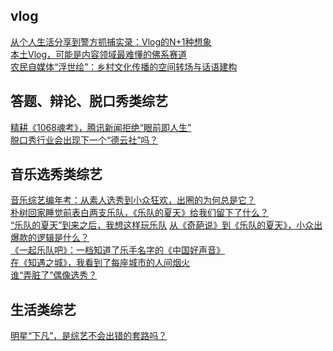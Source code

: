 ## vlog
[从个人生活分享到警方抓捕实录：Vlog的N+1种想象](https://mp.weixin.qq.com/s?__biz=MzA3MzQ1MzQzNA==&mid=2656954454&idx=1&sn=5496cf0537cc3505f932da8a22974bbe&chksm=84a79243b3d01b5555bf7714c816f2102b4f444373427e4451c4f7eb7db015241800fc29b688&mpshare=1&scene=1&srcid=&sharer_sharetime=1572497200879&sharer_shareid=2355531de4452a0bb0a94eb6c5eb7e4f&key=56eb82a42460d9797478e50c865fedc49cb56048dab10ec06ee956eb87d5fea70593ec42b0e7403a96beca0d7508950f8120264ab26514ddd6e516c37385608f0ae538d26bc763562eb23baebc8b152e&ascene=1&uin=MjE0OTQ2Nzc0NA%3D%3D&devicetype=Windows+10&version=62060833&lang=zh_CN&pass_ticket=U%2F6tc3lKknovH2yqIvoBfyVQizsNFUSsmS%2Fy8HYDnFVhK0mTW9JHVeQDguXEu1EB)  
[本土Vlog，可能是内容领域最难懂的佛系赛道](https://mp.weixin.qq.com/s?__biz=MzA3MzQ1MzQzNA==&mid=2656946347&idx=1&sn=69c0b5e3f047502422c62f3e56b3e6a5&chksm=84a7b2beb3d03ba8f48a870cda8813838c7523f8e75557ce761356efecf00b664e16749cb038&scene=21#wechat_redirect)  
[农民自媒体“浮世绘”：乡村文化传播的空间转场与话语建构](https://mp.weixin.qq.com/s?__biz=MzA3MzQ1MzQzNA==&mid=2656955206&idx=1&sn=43ca7bf360a06715315a82837c3929c8&chksm=84a79153b3d018454d47836417623c112610a1b3db9f5e67fe55698c6d428697dde96b327a6e&mpshare=1&scene=1&srcid=&sharer_sharetime=1572497852459&sharer_shareid=2355531de4452a0bb0a94eb6c5eb7e4f&key=67872e75f12702d6e468694ae4b4118bf431d7783b97adabaa853b3d192ab418fd7d428fecf380b38e16936fef308d57cf8652533d8882b48f5fb729091c5fb2804c2a69201dfb66687ac3f394e020e3&ascene=1&uin=MjE0OTQ2Nzc0NA%3D%3D&devicetype=Windows+10&version=62060833&lang=zh_CN&pass_ticket=U%2F6tc3lKknovH2yqIvoBfyVQizsNFUSsmS%2Fy8HYDnFVhK0mTW9JHVeQDguXEu1EB)  


## 答题、辩论、脱口秀类综艺
[精耕《1068魂考》，腾讯新闻拒绝“眼前即人生”](https://mp.weixin.qq.com/s?__biz=MzA3MzQ1MzQzNA==&mid=2656954412&idx=1&sn=6050a0fbf613601cfae3223cc3f80201&chksm=84a79239b3d01b2fb1a90a875c694ed5d934b687e37bbdf9789e926cb370768edd021728eb50&mpshare=1&scene=1&srcid=&sharer_sharetime=1572497222980&sharer_shareid=2355531de4452a0bb0a94eb6c5eb7e4f&key=975560f4a5cae61009194c7f7edcf02b24d70fc355ce6a197e42a661420de2838282252479dd01ce2ff8d8394d917ca48e0e56634e21cd43d6cf093bcd326852b7cc9b2ccf7d1051ced643e293761e1c&ascene=1&uin=MjE0OTQ2Nzc0NA%3D%3D&devicetype=Windows+10&version=62060833&lang=zh_CN&pass_ticket=U%2F6tc3lKknovH2yqIvoBfyVQizsNFUSsmS%2Fy8HYDnFVhK0mTW9JHVeQDguXEu1EB)  
[脱口秀行业会出现下一个“德云社”吗？](https://mp.weixin.qq.com/s?__biz=MzkxNzAwMDkwNQ==&mid=2247510820&idx=1&sn=5d0bd5a64f235bb3f990b9199468d31e&chksm=c145ac82f6322594a1b3e91ea456ed4758bdeb3dee6d4db0f33da5766b3114727806ffde2adf&mpshare=1&scene=1&srcid=&sharer_sharetime=1572496287184&sharer_shareid=2355531de4452a0bb0a94eb6c5eb7e4f&key=a8fb99aa0715c2252f9e0978615d22658418ad1607967a1e1f3b03dd75636c34afa33e7f919c6a5e2c7174784acdfe2181b48ac1f9d3c614c19f29f094bebc29c97b9830be6d4dc54e8d5d9e349d31cc&ascene=1&uin=MjE0OTQ2Nzc0NA%3D%3D&devicetype=Windows+10&version=62060833&lang=zh_CN&pass_ticket=U%2F6tc3lKknovH2yqIvoBfyVQizsNFUSsmS%2Fy8HYDnFVhK0mTW9JHVeQDguXEu1EB)


## 音乐选秀类综艺
[音乐综艺编年考：从素人选秀到小众狂欢，出圈的为何总是它？](https://mp.weixin.qq.com/s?__biz=MzA3MzQ1MzQzNA==&mid=2656952798&idx=1&sn=2f01d94a31ae63e250dfa9e82b1d0208&chksm=84a79bcbb3d012ddf8944ec27bac2d023f610453eadb979928d8ff93442802914ec9e96739ee&mpshare=1&scene=1&srcid=&sharer_sharetime=1572498508333&sharer_shareid=2355531de4452a0bb0a94eb6c5eb7e4f&key=e44a2e70ef44435d21b2f37fe55d51300aa22aa49aa42df029a67547c93aefbf1e998fb194978799de290ce70b6ab9fcabdc063b09bf65704c4fd9e2f971a2886339f957c576e9ceec3bec629b891c38&ascene=1&uin=MjE0OTQ2Nzc0NA%3D%3D&devicetype=Windows+10&version=62060833&lang=zh_CN&pass_ticket=U%2F6tc3lKknovH2yqIvoBfyVQizsNFUSsmS%2Fy8HYDnFVhK0mTW9JHVeQDguXEu1EB)  
[朴树回家睡觉前表白两支乐队，《乐队的夏天》给我们留下了什么？](https://mp.weixin.qq.com/s?__biz=MzkxNzAwMDkwNQ==&mid=2247509175&idx=1&sn=8ff95d176ea6e8e3e891d65c16348e7f&chksm=c145a311f6322a07577387ddbea06823da071c7bc048e2ddd11f005abdfcd8643cb131e1c475&mpshare=1&scene=1&srcid=&sharer_sharetime=1572496574629&sharer_shareid=2355531de4452a0bb0a94eb6c5eb7e4f&key=975560f4a5cae61042d4c09502fff3d05d5d918277361b369d0faa435be2693e05fc2ffe5a993ea1db24153cc953bfe75e944980edcc26c8d0befc4cd5587d6dd052f7d98db5e17b68d6ac93a3b11164&ascene=1&uin=MjE0OTQ2Nzc0NA%3D%3D&devicetype=Windows+10&version=62060833&lang=zh_CN&pass_ticket=U%2F6tc3lKknovH2yqIvoBfyVQizsNFUSsmS%2Fy8HYDnFVhK0mTW9JHVeQDguXEu1EB)  
[“乐队的夏天”到来之后，我想这样玩乐队](https://mp.weixin.qq.com/s?__biz=MzkxNzAwMDkwNQ==&mid=2247509209&idx=2&sn=3dc798bf5be878b1bb24e6d29a0118ee&chksm=c145a37ff6322a69b273e4cd4b96b35c1f63187e2c772b3b35ae26c33ef11f50fa6371c285ca&mpshare=1&scene=1&srcid=&sharer_sharetime=1572496553558&sharer_shareid=2355531de4452a0bb0a94eb6c5eb7e4f&key=3e754fdb35824486086cdb82e3bd9c78896f1c59bfac23178695386ec4ef2761a7435583abcc67693810d83eb4fac2ba1a0919156260474e6ac157751244da89a0e94010ec67c2fb1bc5434124174548&ascene=1&uin=MjE0OTQ2Nzc0NA%3D%3D&devicetype=Windows+10&version=62060833&lang=zh_CN&pass_ticket=U%2F6tc3lKknovH2yqIvoBfyVQizsNFUSsmS%2Fy8HYDnFVhK0mTW9JHVeQDguXEu1EB)
[从《奇葩说》到《乐队的夏天》，小众出爆款的逻辑是什么？](https://mp.weixin.qq.com/s?__biz=MzkxNzAwMDkwNQ==&mid=2247509309&idx=1&sn=f1d8ae7f3bec980fdccf7a067544d5c5&chksm=c145a29bf6322b8df5ba1d45cbb4222fbeba61f2c220ecd151bfafe8f76dc2bd58dca4fd7860&mpshare=1&scene=1&srcid=&sharer_sharetime=1572496537628&sharer_shareid=2355531de4452a0bb0a94eb6c5eb7e4f&key=975560f4a5cae610063b71a183c94ca1a5ba156340bfc14ab40d011ce7e24063e25a3fe9beea71f454a651971989ea18c0e6be7875b880fbebef13cbff876b716c554c397f17fd7fb43f759a9c9ff750&ascene=1&uin=MjE0OTQ2Nzc0NA%3D%3D&devicetype=Windows+10&version=62060833&lang=zh_CN&pass_ticket=U%2F6tc3lKknovH2yqIvoBfyVQizsNFUSsmS%2Fy8HYDnFVhK0mTW9JHVeQDguXEu1EB)  
[《一起乐队吧》：一档知道了乐手名字的《中国好声音》](https://mp.weixin.qq.com/s?__biz=MzkxNzAwMDkwNQ==&mid=2247509978&idx=2&sn=ac8bff4ef82ea3c682d4e318a3be1162&chksm=c145a07cf632296aa10fdb1d976be2ed3109157abd857703c272d2357bb9f10596ef01bebf8c&mpshare=1&scene=1&srcid=&sharer_sharetime=1572496428355&sharer_shareid=2355531de4452a0bb0a94eb6c5eb7e4f&key=9be42862aed56b7b044703872674c23a9aa40ff0b1f4224e0dde6061d9fc6429ef4ff11802f1b12facd59b229ad88c561ad647613da39b193894e27df6766e466747ab26f7a4a4d1f927c334c36e6ca0&ascene=1&uin=MjE0OTQ2Nzc0NA%3D%3D&devicetype=Windows+10&version=62060833&lang=zh_CN&pass_ticket=U%2F6tc3lKknovH2yqIvoBfyVQizsNFUSsmS%2Fy8HYDnFVhK0mTW9JHVeQDguXEu1EB)  
[在《知遇之城》，我看到了每座城市的人间烟火](https://mp.weixin.qq.com/s?__biz=MzkxNzAwMDkwNQ==&mid=2247510446&idx=2&sn=6e48a890c64838cd8cd140e165d7d2a0&chksm=c145ae08f632271e5941d76fc28693004668fecc44e4c204b24472dc27ce1004f3042ceb4c2e&mpshare=1&scene=1&srcid=&sharer_sharetime=1572496344591&sharer_shareid=2355531de4452a0bb0a94eb6c5eb7e4f&key=975560f4a5cae610953697cae85b523766c1add4904fcf1646093adfe98fd294bdfa96b34068007308856edfce9d31618a46b9f9b1a4705d71cde489bbafb97508b445fafa06d2cb63a09d9d59d8b39c&ascene=1&uin=MjE0OTQ2Nzc0NA%3D%3D&devicetype=Windows+10&version=62060833&lang=zh_CN&pass_ticket=U%2F6tc3lKknovH2yqIvoBfyVQizsNFUSsmS%2Fy8HYDnFVhK0mTW9JHVeQDguXEu1EB)  
[谁“弄脏了”偶像选秀？](https://mp.weixin.qq.com/s?__biz=MzkxNzAwMDkwNQ==&mid=2247511430&idx=1&sn=c87f14038317c8140fee1b77b0ad8f6f&chksm=c145aa20f6322336b3b502c208f1e4b3f6dcd68c43712043a23e6bd324908bfaea8a14045c84&mpshare=1&scene=1&srcid=&sharer_sharetime=1572495985581&sharer_shareid=2355531de4452a0bb0a94eb6c5eb7e4f&key=975560f4a5cae610b14050382e9fed05272ed5c3a6c3cf0c9da27a318c7838b00c9eee0480fbaa0173dc68bbb5e402061e7488a14b629d84bf0acffde28bf3703ed87b848b835ef41c350c8f95e9d466&ascene=1&uin=MjE0OTQ2Nzc0NA%3D%3D&devicetype=Windows+10&version=62060833&lang=zh_CN&pass_ticket=U%2F6tc3lKknovH2yqIvoBfyVQizsNFUSsmS%2Fy8HYDnFVhK0mTW9JHVeQDguXEu1EB)

## 生活类综艺
[明星“下凡”，是综艺不会出错的套路吗？](https://mp.weixin.qq.com/s?__biz=MzA3MzQ1MzQzNA==&mid=2656953577&idx=1&sn=2af9d5a42709d821da34577f8ea44e1b&chksm=84a79efcb3d017eac6e605a05f0aaad7808407bb9f42cf90b8734f91c221937d4d83f48e46a4&mpshare=1&scene=1&srcid=&sharer_sharetime=1572498024839&sharer_shareid=2355531de4452a0bb0a94eb6c5eb7e4f&key=975560f4a5cae610992c006266080605a1409a502408bb277ae47419e5f4ec709405feb8df830e43d4386e3706adb7ce0b8c0ff9c644c98e26e5738528f9d454ed8c38ffc9ceb750f7acd36537995ba4&ascene=1&uin=MjE0OTQ2Nzc0NA%3D%3D&devicetype=Windows+10&version=62060833&lang=zh_CN&pass_ticket=U%2F6tc3lKknovH2yqIvoBfyVQizsNFUSsmS%2Fy8HYDnFVhK0mTW9JHVeQDguXEu1EB)

